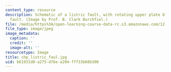 ```yaml
---
content_type: resource
description: Schematic of a listric fault, with rotating upper plate blocks and breakaway
  fault. (Image by Prof. B. Clark Burchfiel.)
file: /media/https%3A/open-learning-course-data-rc.s3.amazonaws.com/12-113-structural-geology-fall-2005/b61931d0a275d76ea204fff33b68b300_chp_listric_faul.jpg
file_type: image/jpeg
image_metadata:
  caption: ''
  credit: ''
  image-alt: ''
resourcetype: Image
title: chp_listric_faul.jpg
uid: b61931d0-a275-d76e-a204-fff33b68b300
---
```

